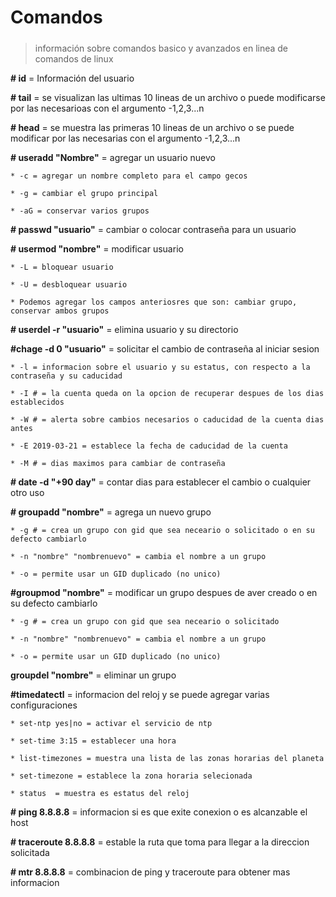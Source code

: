 # Comandos <h5>

> información sobre comandos basico y avanzados en linea de comandos de linux

__# id__ = Información del usuario

__# tail__ = se visualizan las ultimas 10 lineas de un archivo o puede modificarse por las necesarioas con el argumento -1,2,3...n

__# head__ = se muestra las primeras 10 lineas de un archivo o se puede modificar por las necesarias con el argumento -1,2,3...n

__# useradd "Nombre"__ = agregar un usuario nuevo

    * -c = agregar un nombre completo para el campo gecos
  
    * -g = cambiar el grupo principal
  
    * -aG = conservar varios grupos
  
__# passwd "usuario"__ = cambiar o colocar contraseña para un usuario
  
__# usermod "nombre"__ = modificar usuario
  
    * -L = bloquear usuario
  
    * -U = desbloquear usuario
  
    * Podemos agregar los campos anteriosres que son: cambiar grupo, conservar ambos grupos
  
__# userdel -r "usuario"__ = elimina usuario y su directorio

__#chage -d 0 "usuario"__ = solicitar el cambio de contraseña al iniciar sesion
  
    * -l = informacion sobre el usuario y su estatus, con respecto a la contraseña y su caducidad
  
    * -I # = la cuenta queda on la opcion de recuperar despues de los dias establecidos
  
    * -W # = alerta sobre cambios necesarios o caducidad de la cuenta dias antes
  
    * -E 2019-03-21 = establece la fecha de caducidad de la cuenta
  
    * -M # = dias maximos para cambiar de contraseña
  
__# date -d "+90 day"__ = contar dias para establecer el cambio o cualquier otro uso

__# groupadd "nombre"__ = agrega un nuevo grupo
  
    * -g # = crea un grupo con gid que sea neceario o solicitado o en su defecto cambiarlo
  
    * -n "nombre" "nombrenuevo" = cambia el nombre a un grupo
  
    * -o = permite usar un GID duplicado (no unico)
  
__#groupmod "nombre"__ = modificar un grupo despues de aver creado o en su defecto cambiarlo
  
    * -g # = crea un grupo con gid que sea neceario o solicitado
  
    * -n "nombre" "nombrenuevo" = cambia el nombre a un grupo
  
    * -o = permite usar un GID duplicado (no unico)
  
__groupdel "nombre"__ = eliminar un grupo 
  
__#timedatectl__ = informacion del reloj y se puede agregar varias configuraciones
  
    * set-ntp yes|no = activar el servicio de ntp
    
    * set-time 3:15 = establecer una hora
    
    * list-timezones = muestra una lista de las zonas horarias del planeta
    
    * set-timezone = establece la zona horaria selecionada
    
    * status  = muestra es estatus del reloj

__# ping 8.8.8.8__ = informacion si es que exite conexion o es alcanzable el host

__# traceroute 8.8.8.8__ = estable la ruta que toma para llegar a la direccion solicitada

__# mtr 8.8.8.8__ = combinacion de ping y traceroute para obtener mas informacion



  
  
